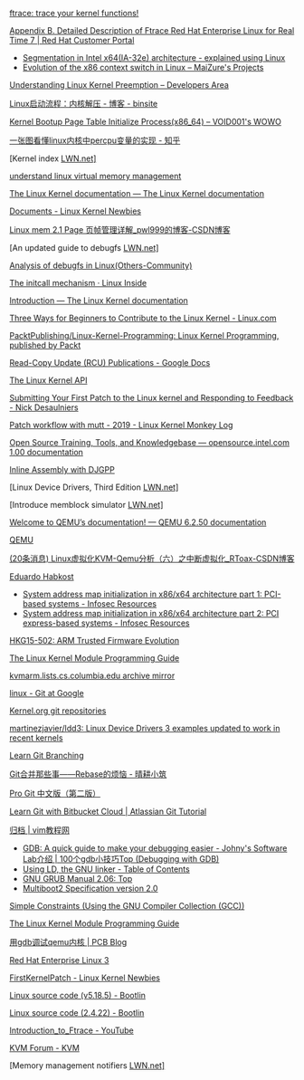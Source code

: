 [ftrace: trace your kernel functions!](https://jvns.ca/blog/2017/03/19/getting-started-with-ftrace/)

[Appendix B. Detailed Description of Ftrace Red Hat Enterprise Linux for Real Time 7 | Red Hat Customer Portal](https://access.redhat.com/documentation/en-us/red_hat_enterprise_linux_for_real_time/7/html/tuning_guide/appe-detailed_description_of_ftrace)

- [Segmentation in Intel x64(IA-32e) architecture - explained using Linux](https://nixhacker.com/segmentation-in-intel-64-bit/)
- [Evolution of the x86 context switch in Linux – MaiZure's Projects](https://www.maizure.org/projects/evolution_x86_context_switch_linux/)



[Understanding Linux Kernel Preemption – Developers Area](https://devarea.com/understanding-linux-kernel-preemption/?sfw=pass1637226629#.YZsyZdBBxPa)

[Linux启动流程：内核解压 - 博客 - binsite](https://www.binss.me/blog/boot-process-of-linux-decompress-kernel/)

[Kernel Bootup Page Table Initialize Process(x86_64) – VOID001's WOWO](https://void-shana.moe/linux/kernel-bootup-page-table-initialize-processx86_64.html)

[一张图看懂linux内核中percpu变量的实现 - 知乎](https://zhuanlan.zhihu.com/p/340985476)

[Kernel index [LWN.net\]](https://lwn.net/Kernel/Index/)

[understand linux virtual memory management](https://www.kernel.org/doc/gorman/html/understand/)

[The Linux Kernel documentation — The Linux Kernel documentation](https://01.org/linuxgraphics/gfx-docs/drm/index.html)

[Documents - Linux Kernel Newbies](https://kernelnewbies.org/Documents)

[Linux mem 2.1 Page 页帧管理详解_pwl999的博客-CSDN博客](https://blog.csdn.net/pwl999/article/details/109539348)

[An updated guide to debugfs [LWN.net\]](https://lwn.net/Articles/334546/)

[Analysis of debugfs in Linux(Others-Community)](https://titanwolf.org/Network/Articles/Article?AID=aab811ec-4db0-4bd2-9be8-f11e91b468e2#gsc.tab=0)

[The initcall mechanism · Linux Inside](https://0xax.gitbooks.io/linux-insides/content/Concepts/linux-cpu-3.html)

[Introduction — The Linux Kernel documentation](https://linux-kernel-labs.github.io/refs/heads/master/lectures/intro.html)

[Three Ways for Beginners to Contribute to the Linux Kernel - Linux.com](https://www.linux.com/news/three-ways-beginners-contribute-linux-kernel/)

[PacktPublishing/Linux-Kernel-Programming: Linux Kernel Programming, published by Packt](https://github.com/PacktPublishing/Linux-Kernel-Programming)

[Read-Copy Update (RCU) Publications - Google Docs](https://docs.google.com/document/d/1X0lThx8OK0ZgLMqVoXiR4ZrGURHrXK6NyLRbeXe3Xac/edit)

[The Linux Kernel API](https://www.kernel.org/doc/htmldocs/kernel-api/index.html)

[Submitting Your First Patch to the Linux kernel and Responding to Feedback - Nick Desaulniers](http://nickdesaulniers.github.io/blog/2017/05/16/submitting-your-first-patch-to-the-linux-kernel-and-responding-to-feedback/)

[Patch workflow with mutt - 2019 - Linux Kernel Monkey Log](http://kroah.com/log/blog/2019/08/14/patch-workflow-with-mutt-2019/)

[Open Source Training, Tools, and Knowledgebase — opensource.intel.com 1.00 documentation](https://opensource.intel.com/index.html#)

[Inline Assembly with DJGPP](http://www.delorie.com/djgpp/doc/brennan/brennan_att_inline_djgpp.html)

[Linux Device Drivers, Third Edition [LWN.net\]](https://lwn.net/Kernel/LDD3/)

[Introduce memblock simulator [LWN.net\]](https://lwn.net/Articles/882903/)



[Welcome to QEMU’s documentation! — QEMU 6.2.50 documentation](https://qemu.readthedocs.io/en/latest/index.html)

[QEMU](https://wiki.qemu.org/Main_Page)

[(20条消息) Linux虚拟化KVM-Qemu分析（六）之中断虚拟化_RToax-CSDN博客](https://rtoax.blog.csdn.net/article/details/109909292#t1)

[Eduardo Habkost](https://habkost.net/)



- [System address map initialization in x86/x64 architecture part 1: PCI-based systems - Infosec Resources](https://resources.infosecinstitute.com/topic/system-address-map-initialization-in-x86x64-architecture-part-1-pci-based-systems/)
- [System address map initialization in x86/x64 architecture part 2: PCI express-based systems - Infosec Resources](https://resources.infosecinstitute.com/topic/system-address-map-initialization-x86x64-architecture-part-2-pci-express-based-systems/)



[HKG15-502: ARM Trusted Firmware Evolution](https://www.slideshare.net/linaroorg/hkg15502-arm-trusted-firmware-evolution)

[The Linux Kernel Module Programming Guide](https://sysprog21.github.io/lkmpg/#interrupt-handlers)

[kvmarm.lists.cs.columbia.edu archive mirror](https://lore.kernel.org/kvmarm/)

[linux - Git at Google](https://android-kvm.googlesource.com/linux/)

[Kernel.org git repositories](https://git.kernel.org/)

[martinezjavier/ldd3: Linux Device Drivers 3 examples updated to work in recent kernels](https://github.com/martinezjavier/ldd3)



[Learn Git Branching](https://learngitbranching.js.org/)

[Git合并那些事——Rebase的烦恼 - 晴耕小筑](https://morningspace.github.io/tech/git-merge-stories-8/)

[Pro Git 中文版（第二版）](https://www.progit.cn/#_getting_started)

[Learn Git with Bitbucket Cloud | Atlassian Git Tutorial](https://www.atlassian.com/git/tutorials/learn-git-with-bitbucket-cloud)



[归档 | vim教程网](https://vimjc.com/archives/)



- [GDB: A quick guide to make your debugging easier - Johny's Software Lab](https://johnysswlab.com/gdb-a-quick-guide-to-make-your-debugging-easier/)[介绍 | 100个gdb小技巧](https://wizardforcel.gitbooks.io/100-gdb-tips/content/index.html)[Top (Debugging with GDB)](https://sourceware.org/gdb/onlinedocs/gdb/index.html#SEC_Contents)
- [Using LD, the GNU linker - Table of Contents](https://ftp.gnu.org/old-gnu/Manuals/ld-2.9.1/html_chapter/ld_toc.html)
- [GNU GRUB Manual 2.06: Top](https://www.gnu.org/software/grub/manual/grub/html_node/index.html#SEC_Contents)
- [Multiboot2 Specification version 2.0](https://www.gnu.org/software/grub/manual/multiboot2/multiboot.html)



[Simple Constraints (Using the GNU Compiler Collection (GCC))](https://gcc.gnu.org/onlinedocs/gcc/Simple-Constraints.html#Simple-Constraints)

[The Linux Kernel Module Programming Guide](https://sysprog21.github.io/lkmpg/#authorship)

[用gdb调试qemu内核 | PCB Blog](http://blog.binpang.me/2019/01/03/debug-kernel/)

[Red Hat Enterprise Linux 3](http://web.mit.edu/rhel-doc/3/rhel-as-en-3/index.html)

[FirstKernelPatch - Linux Kernel Newbies](https://kernelnewbies.org/FirstKernelPatch)

[Linux source code (v5.18.5) - Bootlin](https://elixir.bootlin.com/linux/latest/source)

[Linux source code (2.4.22) - Bootlin](https://elixir.bootlin.com/linux/2.4.22/source)

[Introduction_to_Ftrace - YouTube](https://www.youtube.com/watch?v=TZ6zYd5mmhE)



[KVM Forum - KVM](https://www.linux-kvm.org/page/KVM_Forum)

[Memory management notifiers [LWN.net\]](https://lwn.net/Articles/266320/)